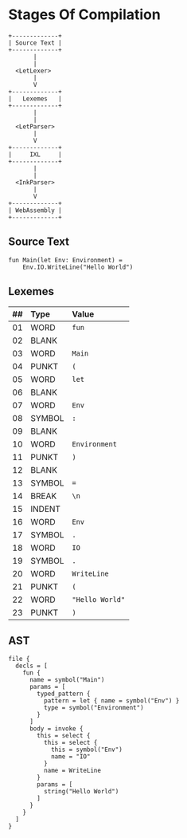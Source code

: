 # Stages Of Compilation

```
+-------------+
| Source Text |
+-------------+
       |
       |
  <LetLexer>
       |
       V
+-------------+
|   Lexemes   |
+-------------+
       |
       |
  <LetParser>
       |
       V
+-------------+
|     IXL     |
+-------------+
       |
       |
  <InkParser>
       |
       V
+-------------+
| WebAssembly |
+-------------+
```

## Source Text
```
fun Main(let Env: Environment) =
    Env.IO.WriteLine("Hello World")
```

## Lexemes

| ## | Type   | Value           |
|:-- |:------ |:--------------- |
| 01 | WORD   | `fun`           |
| 02 | BLANK  | ` `             |
| 03 | WORD   | `Main`          |
| 04 | PUNKT  | `(`             |
| 05 | WORD   | `let`           |
| 06 | BLANK  | ` `             |
| 07 | WORD   | `Env`           |
| 08 | SYMBOL | `:`             |
| 09 | BLANK  | ` `             |
| 10 | WORD   | `Environment`   |
| 11 | PUNKT  | `)`             |
| 12 | BLANK  | ` `             |
| 13 | SYMBOL | `=`             |
| 14 | BREAK  | `\n`            |
| 15 | INDENT | `    `          |
| 16 | WORD   | `Env`           |
| 17 | SYMBOL | `.`             |
| 18 | WORD   | `IO`            |
| 19 | SYMBOL | `.`             |
| 20 | WORD   | `WriteLine`     |
| 21 | PUNKT  | `(`             |
| 22 | WORD   | `"Hello World"` |
| 23 | PUNKT  | `)`             |

## AST

```
file {
  decls = [
    fun {
      name = symbol("Main")
      params = [
        typed_pattern {
          pattern = let { name = symbol("Env") }
          type = symbol("Environment")
        }
      ]
      body = invoke {
        this = select {
          this = select {
            this = symbol("Env")
            name = "IO"
          }
          name = WriteLine
        }
        params = [
          string("Hello World")
        ]
      }
    }
  ]
}
```



